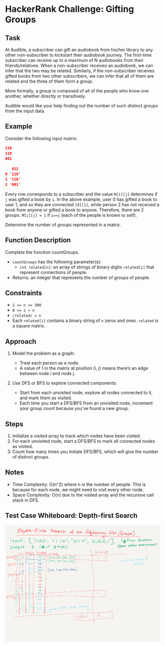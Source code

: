 # HackerRank Challenge: Gifting Groups

## Task

At Audible, a subscriber can gift an audiobook from his/her library to any other non-subscriber to kickstart their audiobook journey. The first-time subscriber can receive up to a maximum of N audiobooks from their friends/relatives. When a non-subscriber receives an audiobook, we can infer that the two may be related. Similarly, if the non-subscriber receives gifted books from two other subscribers, we can infer that all of them are related and the three of them form a group.

More formally, a group is composed of all of the people who know one another, whether directly or transitively.

Audible would like your help finding out the number of such distinct groups from the input data.

## Example

Consider the following input matrix:

```json
110  
110  
001  

   012  
0 '110'  
1 '110'  
2 '001'
```

Every row corresponds to a subscriber and the value `M[i][j]` determines if `j` was gifted a book by `i`. In the above example, user 0 has gifted a book to user 1, and so they are connected `[0][1]`, while person 2 has not received a book from anyone or gifted a book to anyone. Therefore, there are 2 groups. `M[i][j] = 1` if `i==j` (each of the people is known to self).

Determine the number of groups represented in a matrix.

## Function Description

Complete the function countGroups.

- `countGroups` has the following parameter(s):
  - `int related[n]`: an array of strings of binary digits `related[i]` that represent connections of people.
- Returns: an integer that represents the number of groups of people.

## Constraints

- `1 <= n <= 300`
- `0 <= i < n`
- `/related/ = n`
- Each `related[i]` contains a binary string of `n` zeros and ones. `related` is a square matrix.

## Approach

1. Model the problem as a graph:

    - Treat each person as a node.
    - A value of 1 in the matrix at position (i, j) means there’s an edge between node i and node j.

2. Use DFS or BFS to explore connected components:

    - Start from each unvisited node, explore all nodes connected to it, and mark them as visited.
    - Each time you start a DFS/BFS from an unvisited node, increment your group count because you’ve found a new group.

## Steps

1. Initialize a visited array to track which nodes have been visited.
2. For each unvisited node, start a DFS/BFS to mark all connected nodes as visited.
3. Count how many times you initiate DFS/BFS, which will give the number of distinct groups.

## Notes

- Time Complexity: O(n^2) where n is the number of people. This is because for each node, we might need to visit every other node.
- Space Complexity: O(n) due to the visited array and the recursive call stack in DFS.

## Test Case Whiteboard: Depth-first Search

![Whiteboard of a test case for each value.](./test-case-whiteboard.png)
